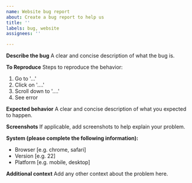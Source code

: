 ```yaml
---
name: Website bug report
about: Create a bug report to help us
title: ''
labels: bug, website
assignees: ''

---
```


**Describe the bug**
A clear and concise description of what the bug is.

**To Reproduce**
Steps to reproduce the behavior:
1. Go to '...'
2. Click on '....'
3. Scroll down to '....'
4. See error

**Expected behavior**
A clear and concise description of what you expected to happen.

**Screenshots**
If applicable, add screenshots to help explain your problem.

**System (please complete the following information):**
 - Browser [e.g. chrome, safari]
 - Version [e.g. 22]
 - Platform [e.g. mobile, desktop]

**Additional context**
Add any other context about the problem here.

